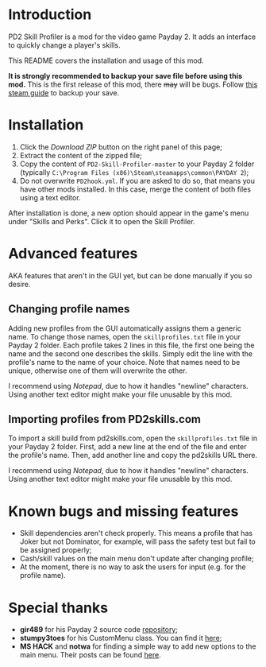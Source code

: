 Introduction
============
PD2 Skill Profiler is a mod for the video game Payday 2. It adds an interface to
quickly change a player's skills.

This README covers the installation and usage of this mod.

**It is strongly recommended to backup your save file before using this mod.**
This is the first release of this mod, there ~~may~~ will be bugs. Follow
[this steam guide](http://steamcommunity.com/sharedfiles/filedetails/?id=170416480)
to backup your save.

Installation
============

1. Click the *Download ZIP* button on the right panel of this page;
2. Extract the content of the zipped file;
3. Copy the content of `PD2-Skill-Profiler-master` to your Payday 2 folder (typically `C:\Program Files (x86)\Steam\steamapps\common\PAYDAY 2`);
4. Do not overwrite `PD2hook.yml`. If you are asked to do so, that means you have other mods installed. In this case, merge the content of both files using a text editor.

After installation is done, a new option should appear in the game's menu under
"Skills and Perks". Click it to open the Skill Profiler.

Advanced features
=================

AKA features that aren't in the GUI yet, but can be done manually if you so desire.

Changing profile names
----------------------

Adding new profiles from the GUI automatically assigns them a generic name. To
change those names, open the `skillprofiles.txt` file in your Payday 2 folder.
Each profile takes 2 lines in this file, the first one being the name and the
second one describes the skills. Simply edit the line with the profile's name to
the name of your choice. Note that names need to be unique, otherwise one of them
will overwrite the other.

I recommend using *Notepad*, due to how it handles "newline" characters.
Using another text editor might make your file unusable by this mod.

Importing profiles from PD2skills.com
-------------------------------------
To import a skill build from pd2skills.com, open the `skillprofiles.txt` file in
your Payday 2 folder. First, add a new line at the end of the file and enter the
profile's name. Then, add another line and copy the pd2skills URL there.

I recommend using *Notepad*, due to how it handles "newline" characters.
Using another text editor might make your file unusable by this mod.

Known bugs and missing features
===============================

- Skill dependencies aren't check properly. This means a profile that has Joker but
  not Dominator, for example, will pass the safety test but fail to be assigned properly;
- Cash/skill values on the main menu don't update after changing profile;
- At the moment, there is no way to ask the users for input (e.g. for the profile name).

Special thanks
==============

- **gir489** for his Payday 2 source code [repository](https://bitbucket.org/gir489/payday-2-lua-repo/src);
- **stumpy3toes** for his CustomMenu class. You can find it [here](http://www.unknowncheats.me/forum/payday-2/122033-custom-mod-menu-class-using-gui-drawing.html);
- **MS HACK** and **notwa** for finding a simple way to add new options to the main menu. Their posts can be found
  [here](http://www.unknowncheats.me/forum/payday-2/121738-menumanager-its-possible-2.html).
